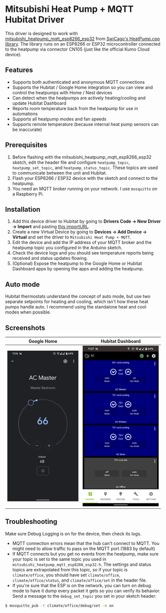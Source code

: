 # Mitsubishi Heat Pump + MQTT Hubitat Driver

This driver is designed to work with [mitsubishi_heatpump_mqtt_esp8266_esp32](https://github.com/SwiCago/HeatPump/tree/master/examples/mitsubishi_heatpump_mqtt_esp8266_esp32) from [SwiCago's HeatPump.cpp library](https://github.com/SwiCago/HeatPump). The library runs on an ESP8266 or ESP32 microcontroller connected to the heatpump via connector CN105 (just like the official Kumo Cloud device).

## Features

- Supports both authenticated and anonymous MQTT connections
- Supports the Hubitat / Google Home integration so you can view and control the heatpumps with Home / Nest devices
- Can detect when the heatpumps are actively heating/cooling and update Hubitat Dashboard
- Reports room temperature back from the heatpump for use in automations
- Supports all heatpump modes and fan speeds
- Supports remote temperature (because internal heat pump sensors can be inaccurate)

## Prerequisites

1. Before flashing with the mitsubishi_heatpump_mqtt_esp8266_esp32 sketch, edit the header file and configure `heatpump_topic`, `heatpump_set_topic`, and `heatpump_status_topic`. These topics are used to communicate between the unit and Hubitat.
2. Flash your ESP8266 / ESP32 device with the sketch and connect to the heatpump.
3. You need an MQTT broker running on your network. I use `mosquitto` on a Raspberry Pi.

## Installation

1. Add this device driver to Hubitat by going to **Drivers Code -> New Driver -> Import** and pasting [this importURL](https://raw.githubusercontent.com/randalln/hubitat-mitsubishi-mqtt/master/hubitat-mitsubishi-mqtt.groovy).
2. Create a new Virtual Device by going to **Devices -> Add Device -> Virtual** and set the driver to `Mitsubishi Heat Pump + MQTT`.
3. Edit the device and add the IP address of your MQTT broker and the heatpump topic you configured in the Arduino sketch.
4. Check the device logs and you should see temperature reports being received and status updates flowing.
5. (Optional) Expose the heatpump to the Google Home or Hubitat Dashboard apps by opening the apps and adding the heatpump.

## Auto mode

Hubitat thermostats understand the concept of auto mode, but use two separate setpoints for heating and cooling, which isn't how these heat pumps handle auto. I recommend using the standalone heat and cool modes when possible.

## Screenshots

|         Google Home         |         Hubitat Dashboard         |
| :-------------------------: | :-------------------------------: |
| ![](images/google_home.png) | ![](images/hubitat_dashboard.png) |

## Troubleshooting

Make sure Debug Logging is on for the device, then check its logs.

- MQTT connection errors mean that the hub can't connect to MQTT. You might need to allow traffic to pass on the MQTT port (1883 by default)
- If MQTT connects but you get no events from the heatpump, make sure your topic is set to the same topic you used in `mitsubishi_heatpump_mqtt_esp8266_esp32.h`. The settings and status topics are extrapolated from this topic, so if your topic is `climate/office`, you should have set `climate/office`, `climate/office/status`, and `climate/office/set` in the header file.
- If you're sure that the ESP is on the network, you can turn on debug mode to have it dump every packet it gets so you can verify its behavior. Send a message to the `debug_set_topic` you set in your sketch header:

```bash
$ mosquitto_pub -t climate/office/debug/set -m on
```
